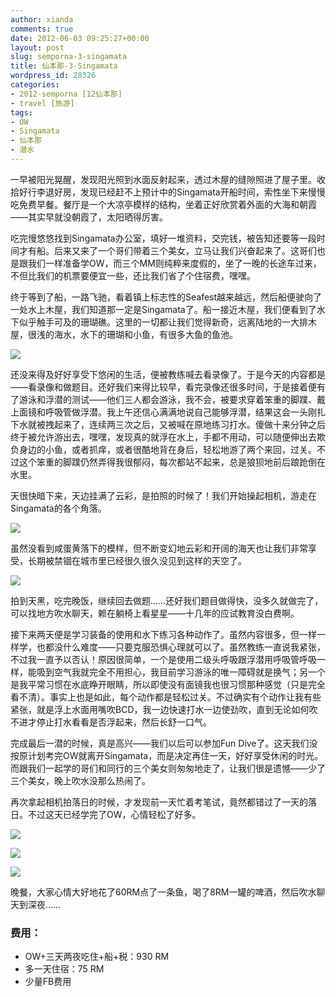 ```yaml
---
author: xianda
comments: true
date: 2012-06-03 09:25:27+00:00
layout: post
slug: semporna-3-singamata
title: 仙本那-3-Singamata
wordpress_id: 28326
categories:
- 2012-semporna [12仙本那]
- travel [旅游]
tags:
- OW
- Singamata
- 仙本那
- 潜水
---
```


一早被阳光晃醒，发现阳光照到水面反射起来，透过木屋的缝隙照进了屋子里。收拾好行李退好房，发现已经赶不上预计中的Singamata开船时间，索性坐下来慢慢吃免费早餐。餐厅是一个大凉亭模样的结构，坐着正好欣赏着外面的大海和朝霞——其实早就没朝霞了，太阳晒得厉害。

吃完慢悠悠找到Singamata办公室，填好一堆资料，交完钱，被告知还要等一段时间才有船。后来又来了一个哥们带着三个美女，立马让我们兴奋起来了。这哥们也是跟我们一样准备学OW，而三个MM则纯粹来度假的，坐了一晚的长途车过来，不但比我们的机票要便宜一些，还比我们省了个住宿费，嘿嘿。

终于等到了船，一路飞驰，看着镇上标志性的Seafest越来越远，然后船便驶向了一处水上木屋，我们知道那一定是Singamata了。船一接近木屋，我们便看到了水下似乎触手可及的珊瑚礁。这里的一切都让我们觉得新奇，远离陆地的一大排木屋，很浅的海水，水下的珊瑚和小鱼，有很多大鱼的鱼池。

![](http://pic.yupoo.com/wxda/BVEY41Z3/medish.jpg)

还没来得及好好享受下悠闲的生活，便被教练喊去看录像了。于是今天的内容都是——看录像和做题目。还好我们来得比较早，看完录像还很多时间，于是接着便有了游泳和浮潜的测试——他们三人都会游泳，我不会，被要求穿着笨重的脚蹼、戴上面镜和呼吸管做浮潜。我上午还信心满满地说自己能够浮潜，结果这会一头刚扎下水就被拽起来了，连续两三次之后，又被喊在原地练习打水。傻做十来分钟之后终于被允许游出去，嘿嘿，发现真的就浮在水上，手都不用动，可以随便伸出去欺负身边的小鱼，或者抓痒，或者很酷地背在身后，轻松地游了两个来回，过关。不过这个笨重的脚蹼仍然弄得我很郁闷，每次都站不起来，总是狼狈地前后踉跄倒在水里。

<!-- more -->天很快暗下来，天边挂满了云彩，是拍照的时候了！我们开始操起相机，游走在Singamata的各个角落。

![](http://pic.yupoo.com/wxda/BVEYAqu2/medish.jpg)

虽然没看到咸蛋黄落下的模样，但不断变幻地云彩和开阔的海天也让我们非常享受，长期被禁锢在城市里已经很久很久没见到这样的天空了。

![](http://pic.yupoo.com/wxda/BVEYI5sq/medish.jpg)

拍到天黑，吃完晚饭，继续回去做题……还好我们题目做得快，没多久就做完了，可以找地方吹水聊天，赖在躺椅上看星星——十几年的应试教育没白费啊。

接下来两天便是学习装备的使用和水下练习各种动作了。虽然内容很多，但一样一样学，也都没什么难度——只要克服恐惧心理就可以了。虽然教练一直说我紧张，不过我一直予以否认！原因很简单，一个是使用二级头呼吸跟浮潜用呼吸管呼吸一样，能吸到空气我就完全不用担心，我目前学习游泳的唯一障碍就是换气；另一个是我平常习惯在水底睁开眼睛，所以即使没有面镜我也很习惯那种感觉（只是完全看不清）。事实上也是如此，每个动作都是轻松过关。不过确实有个动作让我有些紧张，就是浮上水面用嘴吹BCD，我一边快速打水一边使劲吹，直到无论如何吹不进才停止打水看看是否浮起来，然后长舒一口气。

完成最后一潜的时候，真是高兴——我们以后可以参加Fun Dive了。这天我们没按原计划考完OW就离开Singamata，而是决定再住一天，好好享受休闲的时光。而跟我们一起学的哥们和同行的三个美女则匆匆地走了，让我们很是遗憾——少了三个美女，晚上吹水没那么热闹了。

再次拿起相机拍落日的时候，才发现前一天忙着考笔试，竟然都错过了一天的落日。不过这天已经学完了OW，心情轻松了好多。

![](http://pic.yupoo.com/wxda/BVEZglkP/medish.jpg)

![](http://pic.yupoo.com/wxda/BVEZzh2B/medish.jpg)

![](http://pic.yupoo.com/wxda/BVEZJWfH/medish.jpg)

晚餐，大家心情大好地花了60RM点了一条鱼，喝了8RM一罐的啤酒，然后吹水聊天到深夜……

### 费用：

  * OW+三天两夜吃住+船+税：930 RM
  * 多一天住宿：75 RM
  * 少量FB费用
